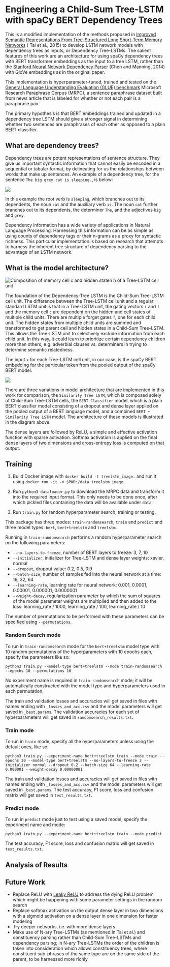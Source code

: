 # Engineering a Child-Sum Tree-LSTM with spaCy BERT Dependency Trees

This is a modified implementation of the methods proposed
in [Improved Semantic Representations From Tree-Structured Long Short-Term Memory Networks](https://aclanthology.org/P15-1150.pdf) (
Tai et al., 2015) to develop LSTM network models with dependency trees as inputs, or Dependency Tree-LSTMs. The salient
features of this work are an architecture for using spaCy dependency trees with BERT transformer embeddings as the input
to a tree LSTM, rather than
the [Stanford Neural Network Dependency Parser](https://www-nlp.stanford.edu/software/nndep.html) 
(Chen and Manning, 2014) with GloVe embeddings as in the original paper.

This implementation is hyperparameter-tuned, trained and tested on the
[General Language Understanding Evaluation (GLUE) benchmark](https://gluebenchmark.com/) Microsoft Research Paraphrase
Corpus (MRPC), a sentence paraphrase dataset built from news article that is labeled for whether or not each pair is a
paraphrase pair.

The primary hypothesis is that BERT embeddings trained and updated in a dependency tree LSTM should give a stronger
signal in determining whether two sentences are paraphrases of each other as opposed to a plain BERT classifier.

## What are dependency trees?

Dependency trees are potent representations of sentence structure. They give us important syntactic information that
cannot easily be encoded in a sequential or tabular format, by delineating for us the relationships between words that
make up sentences. An example of a dependency tree, for the sentence `The big grey cat is sleeping.`, is below:

![](data/dep_tree.png)

In this example the root verb is `sleeping`, which branches out to its dependents, the noun `cat` and the auxiliary
verb `is`. The noun `cat` further branches out to its dependents, the determiner `The`, and the adjectives `big` and
`grey`.

Dependency information has a wide variety of applications in Natural Language Processing. Harnessing this information
can be as simple as using counts of dependency tags or their n-grams as a proxy for syntactic richness. This particular
implementation is based on research that attempts to harness the inherent tree structure of dependency parsing to the
advantage of an LSTM network.

## What is the model architecture?

![Composition of memory cell c and hidden staten h of a Tree-LSTM cell unit](data/treelstmcell.png)

The foundation of the Dependency-Tree LSTM is the Child-Sum Tree-LSTM cell unit. The difference between the Tree-LSTM
cell unit and a regular standard LSTM unit is that in a Tree-LSTM unit, the gating vectors `i` and `f` and the memory
cell `c` are dependent on the hidden and cell states of multiple child units. There are multiple forget gates `f`, one
for each child unit. The hidden states from multiple child units are summed and transformed to get parent cell and
hidden states in a Child-Sum Tree-LSTM. This allows the Tree-LSTM unit to selectively exclude information from each
child unit. In this way, it could learn to prioritize certain dependency children more than others, e.g. adverbial
clauses vs. determiners in trying to determine semantic relatedness.

The input `x` for each Tree-LSTM cell unit, in our case, is the spaCy BERT embedding for the particular token from the
pooled output of the spaCy BERT model.

![](data/treelstm.png)

There are three variations in model architecture that are implemented in this work for comparison,
the `Similarity Tree LSTM`, which is composed solely of Child-Sum Tree-LSTM cells, the `BERT Classifier` model, which is
a plain BERT classifier model consisting of a dropout and dense layer applied on the pooled output of a BERT language
model, and a combined `BERT + Similarity Tree LSTM` model. The architecture of these models is illustrated in the
diagram above.

The dense layers are followed by ReLU, a simple and effective activation function with sparse activation. Softmax
activation is applied on the final dense layers of two dimensions and cross-entropy loss is computed on that output.

## Training

1) Build Docker image with `docker build -t treelstm_image.` and run it using
`docker run -it -v $PWD:/data treelstm_image`.
   
2) Run `python3 dataloader.py` to download the MRPC data and transform it into the required input format. This only 
needs to be done once, after which pickled files containing the data will be available under `data`.

3) Run `train.py` for random hyperparameter search, training or testing.

This package has three modes: `train-randomsearch`, `train` and `predict` and three model types: `bert`,
`bert+treelstm` and `treelstm`.

Running in `train-randomsearch` performs a random hyperparameter search on the following parameters:

* `--no-layers-to-freeze`, number of BERT layers to freeze: 3, 7, 10
* `--initializer`, initializer for Tree-LSTM and dense layer weights: xavier, normal
* `--dropout`, dropout value: 0.2, 0.5, 0.9
* `--batch-size`, number of samples fed into the neural network at a time: 16, 32, 64
* `--learning-rate`, learning rate for neural network: 0.001, 0.0001, 0.00001, 0.000001, 0.0000001
* `--weight-decay`, regularization parameter by which the sum of squares of the model parameter weights are multiplied
  and then added to the loss: learning_rate / 1000, learning_rate / 100, learning_rate / 10

The number of permutations to be performed with these parameters can be specified using `--permutations`.

### Random Search mode

To run in `train-randomsearch` mode for the `bert+treelstm` model type with 10 random permutations of the
hyperparameters with 10 epochs each, specify the parameters like so:

```
python3 train.py --model-type bert+treelstm --mode train-randomsearch --epochs 10 --permutations 10
```

No experiment name is required in `train-randomsearch` mode; it will be automatically constructed with the model type
and hyperparameters used in each permutation.

The train and validation losses and accuracies will get saved in files with names ending with `_losses_and_acc.csv` and
the model parameters will get saved in `_best.params`. The validation accuracies for each set of hyperparameters will
get saved in `randomsearch_results.txt`.

### Train mode

To run in `train` mode, specify all the hyperparameters unless using the default ones, like so:

```
python3 train.py --experiment-name bert+treelstm_train --mode train --epochs 30 --model-type bert+treelstm --no-layers-to-freeze 3 --initializer normal --dropout 0.2 --batch-size 64 --learning-rate 0.000001 --weight-decay 0.00000001
```

The train and validation losses and accuracies will get saved in files with names ending with `_losses_and_acc.csv` and
the model parameters will get saved in `_best.params`. The test accuracy, F1 score, loss and confusion matrix will get
saved in `test_results.txt`.

### Predict mode

To run in `predict` mode just to test using a saved model, specify the experiment name and mode:

```
python3 train.py --experiment-name bert+treelstm_train --mode predict
```

The test accuracy, F1 score, loss and confusion matrix will get saved in `test_results.txt`.

## Analysis of Results

## Future Work

* Replace ReLU with [Leaky ReLU](https://ayearofai.com/rohan-4-the-vanishing-gradient-problem-ec68f76ffb9b) to address
  the dying ReLU problem which might be happening with some parameter settings in the random search
* Replace softmax activation on the output dense layer in two dimensions with a sigmoid activation on a dense layer in
  one dimension for faster modeling
* Try deeper networks, i.e. with more dense layers
* Make use of N-ary Tree-LSTMs (as mentioned in Tai et al.) and constituency parsing rather than Child-Sum Tree-LSTMs
  and dependency parsing; in N-ary Tree-LSTMs the order of the children is taken into consideration which allows
  constituency trees, where constituent sub-phrases of the same type are on the same side of the parent, to be harnessed
  more richly
